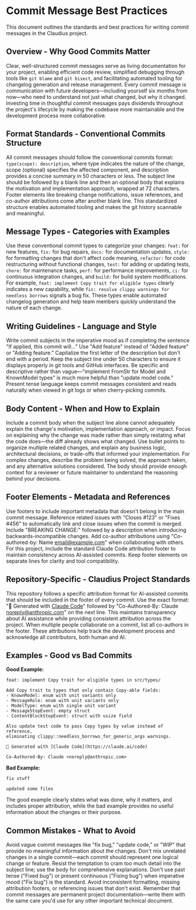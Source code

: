 # Commit Message Best Practices

This document outlines the standards and best practices for writing commit messages in the Claudius
project.

## Overview - Why Good Commits Matter

Clear, well-structured commit messages serve as living documentation for your project, enabling
efficient code review, simplified debugging through tools like `git blame` and `git bisect`, and
facilitating automated tooling for changelog generation and release management. Every commit message
is communication with future developers—including yourself six months from now—who need to
understand not just what changed, but why it changed. Investing time in thoughtful commit messages
pays dividends throughout the project's lifecycle by making the codebase more maintainable and the
development process more collaborative.

## Format Standards - Conventional Commits Structure

All commit messages should follow the conventional commits format: `type(scope): description`, where
type indicates the nature of the change, scope (optional) specifies the affected component, and
description provides a concise summary in 50 characters or less. The subject line should be followed
by a blank line and then an optional body that explains the motivation and implementation approach,
wrapped at 72 characters. Footer elements like breaking change notifications, issue references, and
co-author attributions come after another blank line. This standardized structure enables automated
tooling and makes the git history scannable and meaningful.

## Message Types - Categories with Examples

Use these conventional commit types to categorize your changes: `feat:` for new features, `fix:` for
bug repairs, `docs:` for documentation updates, `style:` for formatting changes that don't affect
code meaning, `refactor:` for code restructuring without functional changes, `test:` for adding or
updating tests, `chore:` for maintenance tasks, `perf:` for performance improvements, `ci:` for
continuous integration changes, and `build:` for build system modifications. For example, `feat:
implement Copy trait for eligible types` clearly indicates a new capability, while `fix: resolve
clippy warnings for needless borrows` signals a bug fix. These types enable automated changelog
generation and help team members quickly understand the nature of each change.

## Writing Guidelines - Language and Style

Write commit subjects in the imperative mood as if completing the sentence "If applied, this commit
will..." Use "Add feature" instead of "Added feature" or "Adding feature." Capitalize the first
letter of the description but don't end with a period. Keep the subject line under 50 characters to
ensure it displays properly in git tools and GitHub interfaces. Be specific and descriptive rather
than vague—"implement FromStr for Model and KnownModel types" is much more helpful than "update
model code." Present tense language keeps commit messages consistent and reads naturally when viewed
in git logs or when cherry-picking commits.

## Body Content - When and How to Explain

Include a commit body when the subject line alone cannot adequately explain the change's motivation,
implementation approach, or impact. Focus on explaining why the change was made rather than simply
restating what the code does—the diff already shows what changed. Use bullet points to organize
multiple related changes, and explain any business logic, architectural decisions, or trade-offs
that informed your implementation. For complex changes, describe the problem being solved, the
approach taken, and any alternative solutions considered. The body should provide enough context for
a reviewer or future maintainer to understand the reasoning behind your decisions.

## Footer Elements - Metadata and References

Use footers to include important metadata that doesn't belong in the main commit message. Reference
related issues with "Closes #123" or "Fixes #456" to automatically link and close issues when the
commit is merged. Include "BREAKING CHANGE:" followed by a description when introducing
backwards-incompatible changes. Add co-author attributions using "Co-authored-by: Name
<email@example.com>" when collaborating with others. For this project, include the standard Claude
Code attribution footer to maintain consistency across AI-assisted commits. Keep footer elements on
separate lines for clarity and tool compatibility.

## Repository-Specific - Claudius Project Standards

This repository follows a specific attribution format for AI-assisted commits that should be
included in the footer of every commit. Use the exact format: "🤖 Generated with [Claude
Code](https://claude.ai/code)" followed by "Co-Authored-By: Claude <noreply@anthropic.com>" on the
next line. This maintains transparency about AI assistance while providing consistent attribution
across the project. When multiple people collaborate on a commit, list all co-authors in the footer.
These attributions help track the development process and acknowledge all contributors, both human
and AI.

## Examples - Good vs Bad Commits

**Good Example:**
```
feat: implement Copy trait for eligible types in src/types/

Add Copy trait to types that only contain Copy-able fields:
- KnownModel: enum with unit variants only
- MessageRole: enum with unit variants only  
- ModelType: enum with single unit variant
- MessageStopEvent: empty struct
- ContentBlockStopEvent: struct with usize field

Also update test code to pass Copy types by value instead of reference,
eliminating clippy::needless_borrows_for_generic_args warnings.

🤖 Generated with [Claude Code](https://claude.ai/code)

Co-Authored-By: Claude <noreply@anthropic.com>
```

**Bad Example:**
```
fix stuff

updated some files
```

The good example clearly states what was done, why it matters, and includes proper attribution,
while the bad example provides no useful information about the changes or their purpose.

## Common Mistakes - What to Avoid

Avoid vague commit messages like "fix bug," "update code," or "WIP" that provide no meaningful
information about the changes. Don't mix unrelated changes in a single commit—each commit should
represent one logical change or feature. Resist the temptation to cram too much detail into the
subject line; use the body for comprehensive explanations. Don't use past tense ("Fixed bug") or
present continuous ("Fixing bug") when imperative mood ("Fix bug") is the standard. Avoid
inconsistent formatting, missing attribution footers, or referencing issues that don't exist.
Remember that commit messages are permanent project documentation—write them with the same care
you'd use for any other important technical document.

